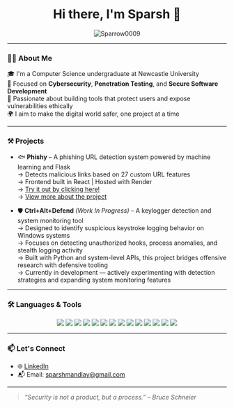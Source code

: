 <h1 align="center">Hi there, I'm Sparsh 👋</h1>
<p align="center">
  <img src="https://komarev.com/ghpvc/?username=Sparrow0009&label=Profile%20views&color=0e75b6&style=flat" alt="Sparrow0009" />
</p>

---

### 🧑‍💻 About Me

🎓 I'm a Computer Science undergraduate at Newcastle University  
🔐 Focused on **Cybersecurity**, **Penetration Testing**, and **Secure Software Development**  
🚀 Passionate about building tools that protect users and expose vulnerabilities ethically  
🌍 I aim to make the digital world safer, one project at a time

---

### ⚒️ Projects

- 🐟 **Phishy** – A phishing URL detection system powered by machine learning and Flask  
  → Detects malicious links based on 27 custom URL features  
  → Frontend built in React | Hosted with Render  
  → [Try it out by clicking here!](https://phishy.co.uk)  
  → [View more about the project](https://github.com/Sparrow0009/Phishy---The-Phishing-Detector)

- 🛡️ **Ctrl+Alt+Defend** *(Work In Progress)* – A keylogger detection and system monitoring tool  
  → Designed to identify suspicious keystroke logging behavior on Windows systems  
  → Focuses on detecting unauthorized hooks, process anomalies, and stealth logging activity  
  → Built with Python and system-level APIs, this project bridges offensive research with defensive tooling  
  → Currently in development — actively experimenting with detection strategies and expanding system monitoring features

---

### 🛠️ Languages & Tools

<p align="center">
  <img src="https://img.shields.io/badge/Python-3776AB?style=flat&logo=python&logoColor=white" />
  <img src="https://img.shields.io/badge/Java-007396?style=flat&logo=java&logoColor=white" />
  <img src="https://img.shields.io/badge/C-00599C?style=flat&logo=c&logoColor=white" />
  <img src="https://img.shields.io/badge/Go-00ADD8?style=flat&logo=go&logoColor=white" />
  <img src="https://img.shields.io/badge/Bash-4EAA25?style=flat&logo=gnubash&logoColor=white" />
  <img src="https://img.shields.io/badge/Flask-000000?style=flat&logo=flask&logoColor=white" />
  <img src="https://img.shields.io/badge/React-20232A?style=flat&logo=react&logoColor=61DAFB" />
  <img src="https://img.shields.io/badge/Render-46E3B7?style=flat&logo=render&logoColor=white" />
  <img src="https://img.shields.io/badge/AWS-232F3E?style=flat&logo=amazonaws&logoColor=white" />
  <img src="https://img.shields.io/badge/MySQL-4479A1?style=flat&logo=mysql&logoColor=white" />
  <img src="https://img.shields.io/badge/PostgreSQL-4169E1?style=flat&logo=postgresql&logoColor=white" />
  <img src="https://img.shields.io/badge/Jupyter-F37626?style=flat&logo=jupyter&logoColor=white" />
  <img src="https://img.shields.io/badge/HTML5-E34F26?style=flat&logo=html5&logoColor=white" />
  <img src="https://img.shields.io/badge/CSS3-1572B6?style=flat&logo=css3&logoColor=white" />
</p>

---

### 📫 Let's Connect

- 🌐 [LinkedIn](https://www.linkedin.com/in/sparsh-kumar-a8bb13232/)
- 📬 Email: sparshmandlay@gmail.com

---

> *“Security is not a product, but a process.” – Bruce Schneier*
